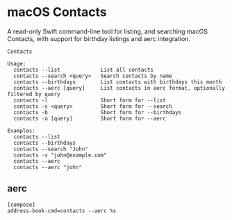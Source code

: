 # macOS Contacts

A read-only Swift command-line tool for listing, and searching macOS Contacts, with support for birthday listings and aerc integration.

```
Contacts

Usage:
  contacts --list             List all contacts
  contacts --search <query>   Search contacts by name
  contacts --birthdays        List contacts with birthdays this month
  contacts --aerc [query]     List contacts in aerc format, optionally filtered by query
  contacts -l                 Short form for --list
  contacts -s <query>         Short form for --search
  contacts -b                 Short form for --birthdays
  contacts -a [query]         Short form for --aerc

Examples:
  contacts --list
  contacts --birthdays
  contacts --search "John"
  contacts -s "john@example.com"
  contacts --aerc
  contacts --aerc "john"
```

## aerc

```
[compose]
address-book-cmd=contacts --aerc %s
```
